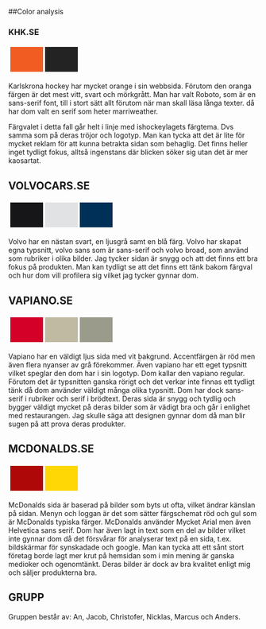 ##Color analysis

### KHK.SE

<table style="border-spacing: 4px; border-collapse: separate">
<tbody><tr>
<td style="height: 50px; width: 50px; background-color: #F15C23">
</td><td style="height: 50px; width: 50px; background-color: #232323">
</td></tr>
</tbody>
</table>

Karlskrona hockey har mycket orange i sin webbsida. Förutom den oranga färgen är det mest vitt, svart och mörkgrått. Man har valt Roboto, som är en sans-serif font, till i stort sätt allt förutom när man skall läsa långa texter. då har dom valt en serif som heter marriweather.

Färgvalet i detta fall går helt i linje med ishockeylagets färgtema. Dvs samma som på deras tröjor och logotyp. Man kan tycka att det är lite för mycket reklam för att kunna betrakta sidan som behaglig. Det finns heller inget tydligt fokus, alltså ingenstans där blicken söker sig utan det är mer kaosartat.


## VOLVOCARS.SE

<table style="border-spacing: 4px; border-collapse: separate">
<tbody><tr>
<td style="height: 50px; width: 50px; background-color: #161618">
</td><td style="height: 50px; width: 50px; background-color: #E1E2E4">
</td><td style="height: 50px; width: 50px; background-color: #003057">
</td></tr>
</tbody>
</table>

Volvo har en nästan svart, en ljusgrå samt en blå färg. Volvo har skapat egna typsnitt, volvo sans som är sans-serif och volvo broad, som använd som rubriker i olika bilder. Jag tycker sidan är snygg och att det finns ett bra fokus på produkten. Man kan tydligt se att det finns ett tänk bakom färgval och hur dom vill profilera sig vilket jag tycker gynnar dom.


## VAPIANO.SE

<table style="border-spacing: 4px; border-collapse: separate">
<tbody><tr>
<td style="height: 50px; width: 50px; background-color: #D40028">
</td><td style="height: 50px; width: 50px; background-color: #C0BAA2">
</td><td style="height: 50px; width: 50px; background-color: #9B9B8B">
</td></tr>
</tbody>
</table>

Vapiano har en väldigt ljus sida med vit bakgrund. Accentfärgen är röd men även flera nyanser av grå förekommer. Även vapiano har ett eget typsnitt vilket speglar den dom har i sin logotyp. Dom kallar den vapiano regular. Förutom det är typsnitten ganska rörigt och det verkar inte finnas ett tydligt tänk då dom använder väldigt många olika typsnitt. Dom har dock sans-serif i rubriker och serif i brödtext. Deras sida är snygg och tydlig och bygger väldigt mycket på deras bilder som är vädigt bra och går i enlighet med restaurangen. Jag skulle säga att designen gynnar dom då man blir sugen på att prova deras produkter.


## MCDONALDS.SE

<table style="border-spacing: 4px; border-collapse: separate">
<tbody><tr>
<td style="height: 50px; width: 50px; background-color: #AF0808">
</td><td style="height: 50px; width: 50px; background-color: #FFD705">
</td></tr>
</tbody>
</table>

McDonalds sida är baserad på bilder som byts ut ofta, vilket ändrar känslan på sidan. Menyn och loggan är det som sätter färgschemat röd och gul som är McDonalds typiska färger. McDonalds använder Mycket Arial men även Helvetica sans serif. Dom har även lagt in text som en del av bilder vilket inte gynnar dom då det försvårar för analyserar text på en sida, t.ex. bildskärmar för synskadade och google. Man kan tycka att ett sånt stort företag borde lagt mer krut på hemsidan som i min mening är ganska medioker och ogenomtänkt. Deras bilder är dock av bra kvalitet enligt mig och säljer produkterna bra.


## GRUPP

Gruppen består av:
An, Jacob, Christofer, Nicklas, Marcus och Anders.
